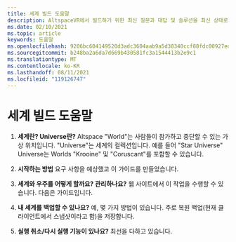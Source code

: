 ```yaml
---
title: 세계 빌드 도움말
description: AltspaceVR에서 빌드하기 위한 최신 질문과 대답 및 솔루션을 최신 상태로 유지합니다.
ms.date: 02/10/2021
ms.topic: article
keywords: 도움말
ms.openlocfilehash: 9206bc604149520d3adc3604aab9a5d38340ccf88fdc00927edc62d10d671966
ms.sourcegitcommit: b248ba2a6da7d669b430581fc3a1544413b2e9c1
ms.translationtype: MT
ms.contentlocale: ko-KR
ms.lasthandoff: 08/11/2021
ms.locfileid: "119126747"
---
```

# <a name="world-building-help"></a>세계 빌드 도움말

1. **세계란? Universe란?**
Altspace "World"는 사람들이 참가하고 중단할 수 있는 가상 위치입니다. "Universe"는 세계의 컬렉션입니다. 예를 들어 "Star Universe" Universe는 Worlds "Krooine" 및 "Coruscant"를 포함할 수 있습니다.

2. **시작하는 방법**
요구 사항을 예상했고 이 가이드를 만들었습니다.

3. **세계와 우주를 어떻게 할까요? 관리하나요?**
웹 사이트에서 이 작업을 수행할 수 있습니다. 다음은 가이드입니다. 

4. **내 세계를 백업할 수 있나요?**
예, 몇 가지 방법이 있습니다. 주로 복원 백업(현재 클라이언트에서 스냅샷이라고 함)을 저장합니다.

5. **실행 취소/다시 실행 기능이 있나요?**
최선을 다하고 있습니다.